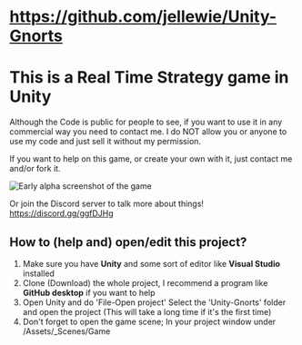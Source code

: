 # https://github.com/jellewie/Unity-Gnorts

# This is a Real Time Strategy game in Unity
Although the Code is public for people to see, if you want to use it in any commercial way you need to contact me.
I do NOT allow you or anyone to use my code and just sell it without my permission.

If you want to help on this game, or create your own with it, just contact me and/or fork it.

![Early alpha screenshot of the game](https://i.imgur.com/PZfCLHh.png)

Or join the Discord server to talk more about things!
https://discord.gg/ggfDJHg



## How to (help and) open/edit this project?
1) Make sure you have __Unity__ and some sort of editor like __Visual Studio__ installed
2) Clone (Download) the whole project, I recommend a program like __GitHub desktop__ if you want to help
3) Open Unity and do 'File-Open project' Select the 'Unity-Gnorts' folder and open the project (This will take a long time if it's the first time)
4) Don't forget to open the game scene; In your project window under /Assets/_Scenes/Game